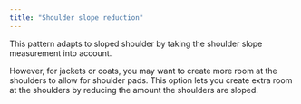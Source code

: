 ```yaml
---
title: "Shoulder slope reduction"
---
```


This pattern adapts to sloped shoulder by taking the shoulder slope measurement into account.

However, for jackets or coats, you may want to create more room at the shoulders to allow for shoulder pads.
This option lets you create extra room at the shoulders by reducing the amount the shoulders are sloped.




